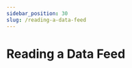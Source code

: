 ```yaml
---
sidebar_position: 30
slug: /reading-a-data-feed
---
```


# Reading a Data Feed

<!--
Lorem Ipsum is simply dummy text of the printing and typesetting industry. Lorem Ipsum has been the industry's standard dummy text ever since the 1500s, when an unknown printer took a galley of type and scrambled it to make a type specimen book. It has survived not only five centuries, but also the leap into electronic typesetting, remaining essentially unchanged. It was popularised in the 1960s with the release of Letraset sheets containing Lorem Ipsum passages, and more recently with desktop publishing software like Aldus PageMaker including versions of Lorem Ipsum.

import Tabs from '@theme/Tabs';
import TabItem from '@theme/TabItem';

<Tabs>
<TabItem value="ts" label="Typescript" default>

```ts
import { AggregatorAccount } from "@switchboard-xyz/switchboard-v2";
import { Big } from "big.js";

const aggregatorAccount: AggregatorAccount;
const result: Big = await aggregatorAccount.getLatestValue();

console.log(result.toNumber());
```

</TabItem>
<TabItem value="rust" label="Rust">

```rust
use anchor_lang::prelude::AccountInfo;
use switchboard_aggregator::{get_aggregator_result, SwitchboardDecimal};

let accounts_iter = &mut accounts.iter();
let aggregator = next_account_info(accounts_iter)?; // AccountInfo

let result: SwitchboardDecimal = get_aggregator_result(aggregator)?;
let decimal: f64 = (&result).try_into().unwrap();

println!("Current feed result is {}!", decimal);
```

</TabItem>

</Tabs> -->
